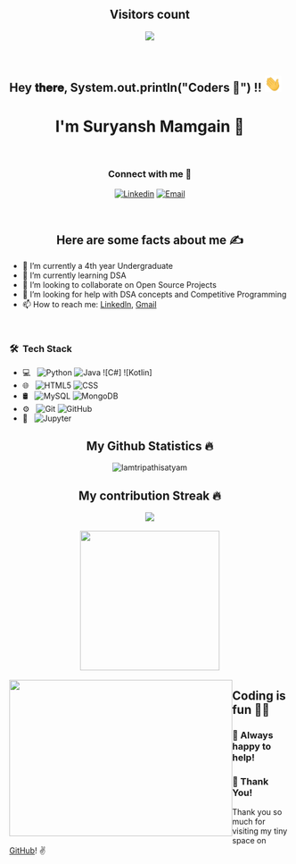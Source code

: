 <p align="center"> 
  <h2 align="center">Visitors count</h2>
</p>

<p align = "center">
  <img src="https://profile-counter.glitch.me/SuryanshMamgain/count.svg" />
</p>

<br>

<h2> <b>Hey</b> 𝐭𝐡𝐞𝐫𝐞, System.out.println("Coders 🥰") !! <img src="https://raw.githubusercontent.com/ABSphreak/ABSphreak/master/gifs/Hi.gif" width="30px"></h2>
<h1 align="center"> I'm Suryansh Mamgain 🤗</h1>


<br>

<h3 align="center">Connect with me 🤝</h3>
<body>
    <div class="img1">
<p align='center'>
<a href="https://www.linkedin.com/in/suryansh-mamgain-b20236189/" target="_blank"><img src="https://icons.iconarchive.com/icons/alecive/flatwoken/64/Apps-Linkedin-icon.png" width="47" alt="Linkedin"></a> <a href="mailto:suryanshmamgain@gmail.com" target="_blank"><img src="https://icons.iconarchive.com/icons/wwalczyszyn/android-style-honeycomb/64/GMail-icon.png" width="52" alt="Email"></a>

</div>
</body>
   
 <br/>

<h2 align="center">Here are some facts about me ✍</h2>

- 🔭 I’m currently a 4th year Undergraduate
- 🌱 I’m currently learning DSA 
- 👯 I’m looking to collaborate on Open Source Projects
- 🤔 I’m looking for help with DSA concepts and Competitive Programming
- 📫 How to reach me: [Linkedln](https://www.linkedin.com/in/suryansh-mamgain-b20236189/), [Gmail](suryanshmamgain@gmail.com)

<!-- - ⚡ Fun fact: Why not maintain streak of green squares 🟩 on Github being a developer, Snapchat is now too old fashioned 😒 -->
 
<br>

<h3> 🛠 &nbsp;Tech Stack</h3>

- 💻 &nbsp;
  ![Python](https://img.shields.io/badge/-Python-333333?style=flat&logo=python)
  ![Java](https://img.shields.io/badge/-Java-333333?style=flat&logo=Java)
  ![C#]
  ![Kotlin]
- 🌐 &nbsp;
  ![HTML5](https://img.shields.io/badge/-HTML5-333333?style=flat&logo=HTML5)
  ![CSS](https://img.shields.io/badge/-CSS-333333?style=flat&logo=CSS3&logoColor=1572B6)
- 🛢 &nbsp;
  ![MySQL](https://img.shields.io/badge/-MySQL-333333?style=flat&logo=mysql)
  ![MongoDB](https://img.shields.io/badge/-MongoDB-333333?style=flat&logo=mongodb)
- ⚙️ &nbsp;
  ![Git](https://img.shields.io/badge/-Git-333333?style=flat&logo=git)
  ![GitHub](https://img.shields.io/badge/-GitHub-333333?style=flat&logo=github)
- 🔧 &nbsp;
  ![Jupyter](https://img.shields.io/badge/-Jupyter%20Notebook-333333?style=flat&logo=Jupyter&logoColor=007ACC)
  
  
 
  


<h2 align="center">My Github Statistics 🔥</h2>   
  
<p align="center">
<img src="https://github-readme-stats.vercel.app/api?username=SuryanshMamgain&show_icons=true&theme=radical" alt="Iamtripathisatyam" />
</p>



<h2 align="center">My contribution Streak 🔥</h2>
<p align="center">
  <a href="https://github.com/Iamtripathisatyam/github-readme-streak-stats">
    <img src="https://github-readme-streak-stats.herokuapp.com/?user=SuryanshMamgain&theme=dark&hide_border=true&background=0D1117&stroke=0000"/>
  </a>
 </p>  


<p align="center">
  <img  width="250px" height="250px" src="https://octocat-generator-assets.githubusercontent.com/my-octocat-1608216254364.png">
</p>



<img align="left" height="280" width="400" src="https://media.giphy.com/media/3o7qE1YN7aBOFPRw8E/giphy.gif">


## Coding is fun 🤩💝
### :handshake: Always happy to help!


### :hugs: Thank You!
Thank you so much for visiting my tiny space on [GitHub](https://github.com/SuryanshMamgain)! :v: 


